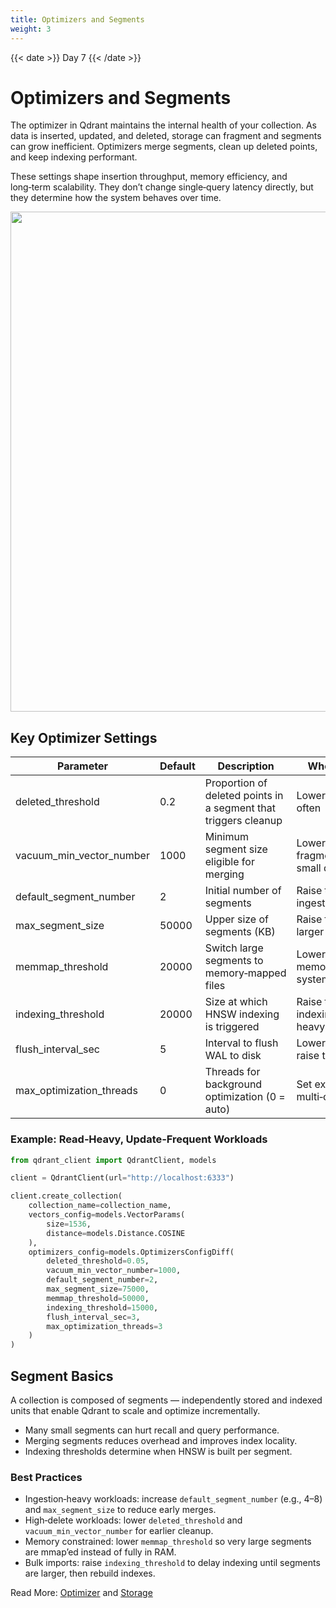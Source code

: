 ```yaml
---
title: Optimizers and Segments
weight: 3
---
```


{{< date >}} Day 7 {{< /date >}}

# Optimizers and Segments

The optimizer in Qdrant maintains the internal health of your collection. As data is inserted, updated, and deleted, storage can fragment and segments can grow inefficient. Optimizers merge segments, clean up deleted points, and keep indexing performant.

These settings shape insertion throughput, memory efficiency, and long‑term scalability. They don’t change single‑query latency directly, but they determine how the system behaves over time.

<img src="/documentation/guides/collection-config-guide/optimization.svg" width="800">

## Key Optimizer Settings

| Parameter                   | Default | Description                                                  | When to Adjust                                                   |
|----------------------------|---------|--------------------------------------------------------------|------------------------------------------------------------------|
| deleted_threshold          | 0.2     | Proportion of deleted points in a segment that triggers cleanup | Lower if you delete often                                        |
| vacuum_min_vector_number   | 1000    | Minimum segment size eligible for merging                    | Lower to reduce fragmentation in small datasets                  |
| default_segment_number     | 2       | Initial number of segments                                   | Raise to parallelize ingestion at startup                        |
| max_segment_size           | 50000   | Upper size of segments (KB)                                  | Raise for fewer, larger segments                                 |
| memmap_threshold           | 20000   | Switch large segments to memory‑mapped files                 | Lower on memory‑constrained systems                              |
| indexing_threshold         | 20000   | Size at which HNSW indexing is triggered                     | Raise to delay indexing during heavy writes                      |
| flush_interval_sec         | 5       | Interval to flush WAL to disk                                | Lower for durability; raise to reduce I/O                        |
| max_optimization_threads   | 0       | Threads for background optimization (0 = auto)               | Set explicitly on multi‑core systems                             |

### Example: Read‑Heavy, Update‑Frequent Workloads

```python
from qdrant_client import QdrantClient, models

client = QdrantClient(url="http://localhost:6333")

client.create_collection(
    collection_name=collection_name,
    vectors_config=models.VectorParams(
        size=1536,
        distance=models.Distance.COSINE
    ),
    optimizers_config=models.OptimizersConfigDiff(
        deleted_threshold=0.05,
        vacuum_min_vector_number=1000,
        default_segment_number=2,
        max_segment_size=75000,
        memmap_threshold=50000,
        indexing_threshold=15000,
        flush_interval_sec=3,
        max_optimization_threads=3
    )
)
```

## Segment Basics

A collection is composed of segments — independently stored and indexed units that enable Qdrant to scale and optimize incrementally.

- Many small segments can hurt recall and query performance.
- Merging segments reduces overhead and improves index locality.
- Indexing thresholds determine when HNSW is built per segment.

### Best Practices

- Ingestion‑heavy workloads: increase `default_segment_number` (e.g., 4–8) and `max_segment_size` to reduce early merges.
- High‑delete workloads: lower `deleted_threshold` and `vacuum_min_vector_number` for earlier cleanup.
- Memory constrained: lower `memmap_threshold` so very large segments are mmap’ed instead of fully in RAM.
- Bulk imports: raise `indexing_threshold` to delay indexing until segments are larger, then rebuild indexes.

Read More: [Optimizer](https://qdrant.tech/documentation/concepts/optimizer/) and [Storage](https://qdrant.tech/documentation/concepts/storage/) 